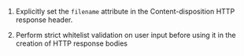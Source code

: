 1. Explicitly set the `filename` attribute in the Content-disposition
HTTP response header.

2. Perform strict whitelist validation on user input before using it
in the creation of HTTP response bodies
